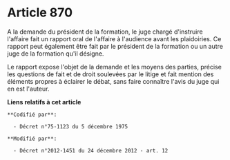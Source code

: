 # Article 870

A la demande du président de la formation, le juge chargé d'instruire l'affaire fait un rapport oral de l'affaire à
l'audience avant les plaidoiries. Ce rapport peut également être fait par le président de la formation ou un autre juge de la
formation qu'il désigne. 

Le rapport expose l'objet de la demande et les moyens des parties, précise les questions de fait et de droit soulevées par le
litige et fait mention des éléments propres à éclairer le débat, sans faire connaître l'avis du juge qui en est l'auteur.

**Liens relatifs à cet article**

	**Codifié par**:

	  - Décret n°75-1123 du 5 décembre 1975

	**Modifié par**:

	  - Décret n°2012-1451 du 24 décembre 2012 - art. 12
